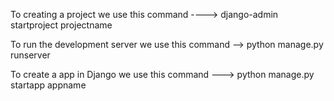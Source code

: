 
To creating a project we use this command
----> django-admin startproject projectname

To run the development server we use this command
--> python manage.py runserver

To create a app in Django we use this command
---> python manage.py startapp appname
